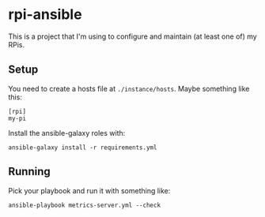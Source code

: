 # rpi-ansible

This is a project that I'm using to configure and maintain (at least one of) my RPis.


## Setup

You need to create a hosts file at `./instance/hosts`.  Maybe something like this:

    [rpi]
    my-pi

Install the ansible-galaxy roles with:

    ansible-galaxy install -r requirements.yml

## Running

Pick your playbook and run it with something like:

    ansible-playbook metrics-server.yml --check
